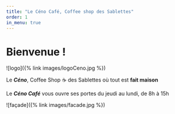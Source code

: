 ```yaml
---
title: "Le Céno Café, Coffee shop des Sablettes"
order: 1
in_menu: true
---
```

# Bienvenue !

![logo]({% link images/logoCeno.jpg %}) 

Le **_Céno_**, Coffee Shop ☕️ des Sablettes où tout est **fait maison**

Le **_Céno Café_** vous ouvre ses portes du jeudi au lundi, de 8h à 15h

![façade]({% link images/facade.jpg %}) 